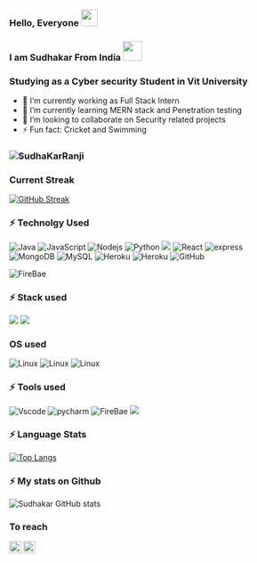 
### Hello, Everyone <img src="https://raw.githubusercontent.com/MartinHeinz/MartinHeinz/master/wave.gif" width="30px">

### I am Sudhakar From India <img src="https://raw.githubusercontent.com/lipis/flag-icon-css/master/flags/4x3/in.svg" width="35px">
### Studying as a Cyber security Student in Vit University 


- 🔭 I’m currently working as Full Stack Intern
- 🌱 I’m currently learning MERN stack and Penetration testing
- 👯 I’m looking to collaborate on Security related projects 
- ⚡ Fun fact: Cricket and Swimming
### <img src="https://komarev.com/ghpvc/?username=SudhaKarRanji&label=Profile%20views&color=129e00&style=plastic" alt="SudhaKarRanji" />
### Current Streak
[![GitHub Streak](http://github-readme-streak-stats.herokuapp.com?user=SudhaKarRanji&theme=blue-green&hide_border=true&currStreakNum=DD2727)](https://git.io/streak-stats)
### :zap: Technolgy Used
![Java](https://img.shields.io/badge/-java-E34A86?style=flat-square&logo=java)
![JavaScript](https://img.shields.io/badge/-JavaScript-black?style=flat-square&logo=javascript)
![Nodejs](https://img.shields.io/badge/-Node.js-black?style=flat-square&logo=Node-dot-js)
![Python](https://img.shields.io/badge/-Python-black?style=flat-square&logo=Python)
![](https://img.shields.io/badge/Spring-6DB33F?style=flat-square&logo=spring&logoColor=white)
![React](https://img.shields.io/badge/-React-black?style=flat-square&logo=react)
![express](https://img.shields.io/badge/-Express-430098?style=flat-square&logo=express)
![MongoDB](https://img.shields.io/badge/-MongoDB-black?style=flat-square&logo=mongodb)
![MySQL](https://img.shields.io/badge/-MySQL-black?style=flat-square&logo=mysql)
![Heroku](https://img.shields.io/badge/-Heroku-430098?style=flat-square&logo=heroku)
![Heroku](https://img.shields.io/badge/-Netlify-430098?style=flat-square&logo=netlify)
![GitHub](https://img.shields.io/badge/-GitHub-181717?style=flat-square&logo=github)

![FireBae](https://img.shields.io/badge/-FireBase-181717?style=flat-square&logo=firebase)
### :zap: Stack used
![](https://img.shields.io/badge/Java-Spring_Boot-blueviolet)  ![](https://img.shields.io/badge/JavaScript-MERN-blueviolet)
### OS used
![Linux](https://img.shields.io/badge/-Linux-181717?style=flat-square&logo=linux) 
![Linux](https://img.shields.io/badge/-Windows-430098?style=flat-square&logo=windows) 
![Linux](https://img.shields.io/badge/Kali_Linux-557C94?style=flat-square&logo=kali-linux&logoColor=white) 
### :zap: Tools used
![Vscode](https://img.shields.io/badge/Visual_Studio_Code-0078D4?style=flat-square&logo=visual%20studio%20code)
![pycharm](https://img.shields.io/badge/pycharm-143?style=flat-sqyare&logo=pycharm&logoColor=black&color=black&labelColor=green)
![FireBae](https://img.shields.io/badge/Eclipse-2C2255?style=flat-square&logo=eclipse&logoColor=white)
![](https://img.shields.io/badge/Postman-FF6C37?style=flat-square&logo=postman&logoColor=green)

### :zap: Language Stats
[![Top Langs](https://github-readme-stats.vercel.app/api/top-langs/?username=SudhaKarRanji&theme=cobalt)](https://github.com/SudhaKarRanji/github-readme-stats) 



### :zap: My stats on Github
![Sudhakar GitHub stats](https://github-readme-stats.vercel.app/api?username=SudhaKarRanji&show_icons=true&theme=algolia)

### To reach
<a href="https://twitter.com/prince_ranji">
  <img align="left" alt="Sudhakar Ranjith | Twitter" width="22px" src="https://raw.githubusercontent.com/peterthehan/peterthehan/master/assets/twitter.svg" />
</a>
<a href="https://www.linkedin.com/in/sudhakar-b-0837b2156/">
  <img align="left" alt="Sudhakar's LinkedIN" width="22px" src="https://raw.githubusercontent.com/peterthehan/peterthehan/master/assets/linkedin.svg" />
</a>


